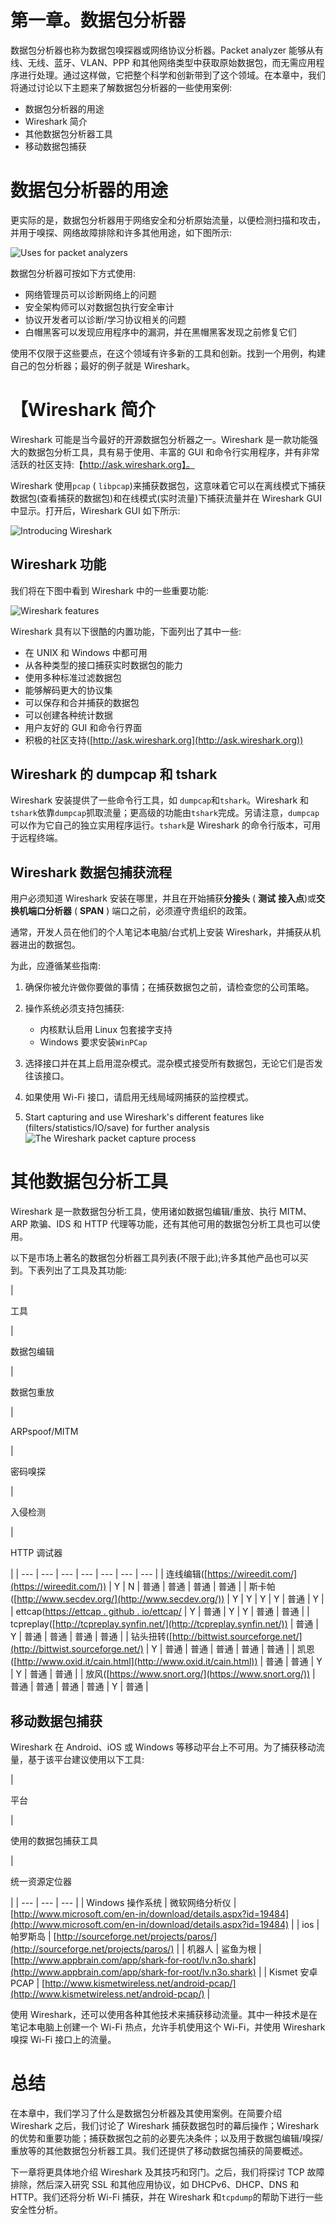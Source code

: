 # 第一章。数据包分析器

数据包分析器也称为数据包嗅探器或网络协议分析器。Packet analyzer 能够从有线、无线、蓝牙、VLAN、PPP 和其他网络类型中获取原始数据包，而无需应用程序进行处理。通过这样做，它把整个科学和创新带到了这个领域。在本章中，我们将通过讨论以下主题来了解数据包分析器的一些使用案例:

*   数据包分析器的用途
*   Wireshark 简介
*   其他数据包分析器工具
*   移动数据包捕获

# 数据包分析器的用途

更实际的是，数据包分析器用于网络安全和分析原始流量，以便检测扫描和攻击，并用于嗅探、网络故障排除和许多其他用途，如下图所示:

![Uses for packet analyzers](../images/00002.jpeg)

数据包分析器可按如下方式使用:

*   网络管理员可以诊断网络上的问题
*   安全架构师可以对数据包执行安全审计
*   协议开发者可以诊断/学习协议相关的问题
*   白帽黑客可以发现应用程序中的漏洞，并在黑帽黑客发现之前修复它们

使用不仅限于这些要点，在这个领域有许多新的工具和创新。找到一个用例，构建自己的包分析器；最好的例子就是 Wireshark。

# 【Wireshark 简介

Wireshark 可能是当今最好的开源数据包分析器之一。Wireshark 是一款功能强大的数据包分析工具，具有易于使用、丰富的 GUI 和命令行实用程序，并有非常活跃的社区支持:【http://ask.wireshark.org】。

Wireshark 使用`pcap` ( `libpcap`)来捕获数据包，这意味着它可以在离线模式下捕获数据包(查看捕获的数据包)和在线模式(实时流量)下捕获流量并在 Wireshark GUI 中显示。打开后，Wireshark GUI 如下所示:

![Introducing Wireshark](../images/00003.jpeg)

## Wireshark 功能

我们将在下图中看到 Wireshark 中的一些重要功能:

![Wireshark features](../images/00004.jpeg)

Wireshark 具有以下很酷的内置功能，下面列出了其中一些:

*   在 UNIX 和 Windows 中都可用
*   从各种类型的接口捕获实时数据包的能力
*   使用多种标准过滤数据包
*   能够解码更大的协议集
*   可以保存和合并捕获的数据包
*   可以创建各种统计数据
*   用户友好的 GUI 和命令行界面
*   积极的社区支持([http://ask.wireshark.org](http://ask.wireshark.org))

## Wireshark 的 dumpcap 和 tshark

Wireshark 安装提供了一些命令行工具，如 `dumpcap`和`tshark`。Wireshark 和`tshark`依靠`dumpcap`抓取流量；更高级的功能由`tshark`完成。另请注意，`dumpcap`可以作为它自己的独立实用程序运行。`tshark`是 Wireshark 的命令行版本，可用于远程终端。

## Wireshark 数据包捕获流程

用户必须知道 Wireshark 安装在哪里，并且在开始捕获**分接头** ( **测试** **接入点**)或**交换机端口分析器** ( **SPAN** ) 端口之前，必须遵守贵组织的政策。

通常，开发人员在他们的个人笔记本电脑/台式机上安装 Wireshark，并捕获从机器进出的数据包。

为此，应遵循某些指南:

1.  确保你被允许做你要做的事情；在捕获数据包之前，请检查您的公司策略。
2.  操作系统必须支持包捕获:

    *   内核默认启用 Linux 包套接字支持
    *   Windows 要求安装`WinPCap`

3.  选择接口并在其上启用混杂模式。混杂模式接受所有数据包，无论它们是否发往该接口。
4.  如果使用 Wi-Fi 接口，请启用无线局域网捕获的监控模式。
5.  Start capturing and use Wireshark's different features like (filters/statistics/IO/save) for further analysis![The Wireshark packet capture process](../images/00005.jpeg)

# 其他数据包分析工具

Wireshark 是一款数据包分析工具，使用诸如数据包编辑/重放、执行 MITM、ARP 欺骗、IDS 和 HTTP 代理等功能，还有其他可用的数据包分析工具也可以使用。

以下是市场上著名的数据包分析器工具列表(不限于此);许多其他产品也可以买到。下表列出了工具及其功能:

| 

工具

 | 

数据包编辑

 | 

数据包重放

 | 

ARPspoof/MITM

 | 

密码嗅探

 | 

入侵检测

 | 

HTTP 调试器

 |
| --- | --- | --- | --- | --- | --- | --- |
| 连线编辑([https://wireedit.com/](https://wireedit.com/)) | Y | N | 普通 | 普通 | 普通 | 普通 |
| 斯卡帕([http://www.secdev.org/](http://www.secdev.org/)) | Y | Y | Y | Y | 普通 | Y |
| ettcap([https://ettcap . github . io/ettcap/](https://ettercap.github.io/ettercap/) | Y | 普通 | Y | Y | 普通 | 普通 |
| tcpreplay([http://tcpreplay.synfin.net/](http://tcpreplay.synfin.net/)) | 普通 | Y | 普通 | 普通 | 普通 | 普通 |
| 钻头扭转([http://bittwist.sourceforge.net/](http://bittwist.sourceforge.net/) | Y | 普通 | 普通 | 普通 | 普通 | 普通 |
| 凯恩([http://www.oxid.it/cain.html](http://www.oxid.it/cain.html)) | 普通 | 普通 | Y | Y | 普通 | 普通 |
| 放风([https://www.snort.org/](https://www.snort.org/)) | 普通 | 普通 | 普通 | 普通 | Y | 普通 |

## 移动数据包捕获

Wireshark 在 Android、iOS 或 Windows 等移动平台上不可用。为了捕获移动流量，基于该平台建议使用以下工具:

| 

平台

 | 

使用的数据包捕获工具

 | 

统一资源定位器

 |
| --- | --- | --- |
| Windows 操作系统 | 微软网络分析仪 | [http://www.microsoft.com/en-in/download/details.aspx?id=19484](http://www.microsoft.com/en-in/download/details.aspx?id=19484) |
| ios | 帕罗斯岛 | [http://sourceforge.net/projects/paros/](http://sourceforge.net/projects/paros/) |
| 机器人 | 鲨鱼为根 | [http://www.appbrain.com/app/shark-for-root/lv.n3o.shark](http://www.appbrain.com/app/shark-for-root/lv.n3o.shark) |
| Kismet 安卓 PCAP | [http://www.kismetwireless.net/android-pcap/](http://www.kismetwireless.net/android-pcap/) |

使用 Wireshark，还可以使用各种其他技术来捕获移动流量。其中一种技术是在笔记本电脑上创建一个 Wi-Fi 热点，允许手机使用这个 Wi-Fi，并使用 Wireshark 嗅探 Wi-Fi 接口上的流量。

# 总结

在本章中，我们学习了什么是数据包分析器及其使用案例。在简要介绍 Wireshark 之后，我们讨论了 Wireshark 捕获数据包时的幕后操作；Wireshark 的优势和重要功能；捕获数据包之前的必要先决条件；以及用于数据包编辑/嗅探/重放等的其他数据包分析器工具。我们还提供了移动数据包捕获的简要概述。

下一章将更具体地介绍 Wireshark 及其技巧和窍门。之后，我们将探讨 TCP 故障排除，然后深入研究 SSL 和其他应用协议，如 DHCPv6、DHCP、DNS 和 HTTP。我们还将分析 Wi-Fi 捕获，并在 Wireshark 和`tcpdump`的帮助下进行一些安全性分析。